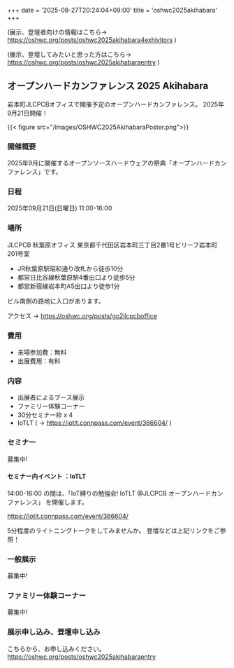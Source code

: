 +++
date = '2025-08-27T20:24:04+09:00'
title = 'oshwc2025akihabara'
+++

(展示、登壇者向けの情報はこちら→ https://oshwc.org/posts/oshwc2025akihabara4exhivitors )

(展示、登壇してみたいと思った方はこちら→ https://oshwc.org/posts/oshwc2025akihabaraentry )

## オープンハードカンファレンス 2025 Akihabara

岩本町JLCPCBオフィスで開催予定のオープンハードカンファレンス。 2025年9月21日開催！

{{< figure src="/images/OSHWC2025AkihabaraPoster.png">}}

<!--more-->

### 開催概要
2025年9月に開催するオープンソースハードウェアの祭典「オープンハードカンファレンス」です。

### 日程
2025年09月21日(日曜日) 11:00-16:00

### 場所

JLCPCB 秋葉原オフィス 東京都千代田区岩本町三丁目2番1号ビリーフ岩本町201号室

- JR秋葉原駅昭和通り改札から徒歩10分
- 都営日比谷線秋葉原駅4番出口より徒歩5分
- 都営新宿線岩本町A5出口より徒歩1分

ビル南側の路地に入口があります。

アクセス →   https://oshwc.org/posts/go2jlcpcboffice

### 費用

- 来場参加費：無料
- 出展費用：有料

### 内容

- 出展者によるブース展示
- ファミリー体験コーナー
- 30分セミナー枠 x 4
- IoTLT  ( →  https://iotlt.connpass.com/event/366604/ )


### セミナー

募集中!

#### セミナー内イベント ：IoTLT

 14:00-16:00 の間は、「IoT縛りの勉強会! IoTLT @JLCPCB オープンハードカンファレンス」 を開催します。

https://iotlt.connpass.com/event/366604/

5分程度のライトニングトークをしてみませんか。 登壇などは上記リンクをご参照！


### 一般展示

募集中!

### ファミリー体験コーナー 

募集中!

### 展示申し込み、登壇申し込み

こちらから、お申し込みください。
https://oshwc.org/posts/oshwc2025akihabaraentry



